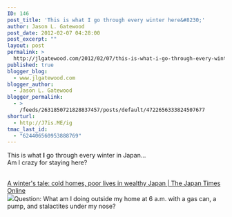 ```yaml
---
ID: 146
post_title: 'This is what I go through every winter here&#8230;'
author: Jason L. Gatewood
post_date: 2012-02-07 04:28:00
post_excerpt: ""
layout: post
permalink: >
  http://jlgatewood.com/2012/02/07/this-is-what-i-go-through-every-winter-here/
published: true
blogger_blog:
  - www.jlgatewood.com
blogger_author:
  - Jason L. Gatewood
blogger_permalink:
  - >
    /feeds/2631850721828837457/posts/default/4722656333824507677
shorturl:
  - http://J7is.ME/ig
tmac_last_id:
  - "624406560953888769"
---
```

This is what <b>I</b> go through every winter in Japan... <br />Am I crazy for staying here?<br /><br /><div><a href="http://www.japantimes.co.jp/text/fl20120131zg.html">A winter&#039;s tale: cold homes, poor lives in wealthy Japan | The Japan Times Online</a><br /><img src="http://images0-focus-opensocial.googleusercontent.com/gadgets/proxy?container=focus&gadget=a&resize_h=100&url=http%3A%2F%2Fwww.japantimes.co.jp%2Fimages%2Fphotos2012%2Ffl20120131zga.jpg" class="alignleft" />Question: What am I doing outside my home at 6 a.m. with a gas can, a pump, and stalactites under my nose?</div>